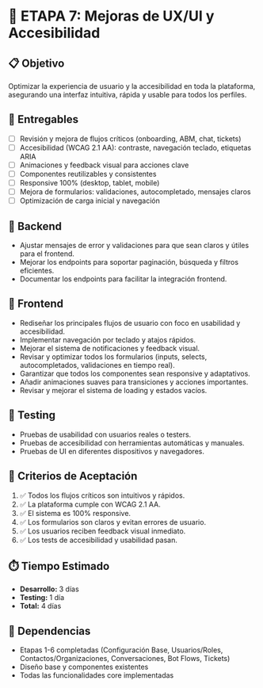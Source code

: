 # 🚀 ETAPA 7: Mejoras de UX/UI y Accesibilidad

## 📋 Objetivo
Optimizar la experiencia de usuario y la accesibilidad en toda la plataforma, asegurando una interfaz intuitiva, rápida y usable para todos los perfiles.

## 🎯 Entregables
- [ ] Revisión y mejora de flujos críticos (onboarding, ABM, chat, tickets)
- [ ] Accesibilidad (WCAG 2.1 AA): contraste, navegación teclado, etiquetas ARIA
- [ ] Animaciones y feedback visual para acciones clave
- [ ] Componentes reutilizables y consistentes
- [ ] Responsive 100% (desktop, tablet, mobile)
- [ ] Mejora de formularios: validaciones, autocompletado, mensajes claros
- [ ] Optimización de carga inicial y navegación

## 🔧 Backend
- Ajustar mensajes de error y validaciones para que sean claros y útiles para el frontend.
- Mejorar los endpoints para soportar paginación, búsqueda y filtros eficientes.
- Documentar los endpoints para facilitar la integración frontend.

## 🎨 Frontend
- Rediseñar los principales flujos de usuario con foco en usabilidad y accesibilidad.
- Implementar navegación por teclado y atajos rápidos.
- Mejorar el sistema de notificaciones y feedback visual.
- Revisar y optimizar todos los formularios (inputs, selects, autocompletados, validaciones en tiempo real).
- Garantizar que todos los componentes sean responsive y adaptativos.
- Añadir animaciones suaves para transiciones y acciones importantes.
- Revisar y mejorar el sistema de loading y estados vacíos.

## 🧪 Testing
- Pruebas de usabilidad con usuarios reales o testers.
- Pruebas de accesibilidad con herramientas automáticas y manuales.
- Pruebas de UI en diferentes dispositivos y navegadores.

## 🚀 Criterios de Aceptación
1. ✅ Todos los flujos críticos son intuitivos y rápidos.
2. ✅ La plataforma cumple con WCAG 2.1 AA.
3. ✅ El sistema es 100% responsive.
4. ✅ Los formularios son claros y evitan errores de usuario.
5. ✅ Los usuarios reciben feedback visual inmediato.
6. ✅ Los tests de accesibilidad y usabilidad pasan.

## ⏱️ Tiempo Estimado
- **Desarrollo:** 3 días
- **Testing:** 1 día
- **Total:** 4 días

## 🔗 Dependencias
- Etapas 1-6 completadas (Configuración Base, Usuarios/Roles, Contactos/Organizaciones, Conversaciones, Bot Flows, Tickets)
- Diseño base y componentes existentes
- Todas las funcionalidades core implementadas 